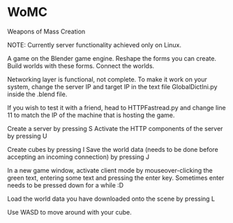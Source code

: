 WoMC
====

Weapons of Mass Creation

NOTE: Currently server functionality achieved only on Linux.

A game on the Blender game engine. Reshape the forms you can create. Build worlds with these forms. Connect the worlds.

Networking layer is functional, not complete. To make it work on your system, change the server IP and target IP in the
text file GlobalDictIni.py inside the .blend file.

If you wish to test it with a friend, head to HTTPFastread.py  and change line 11 to match the IP of the machine that
is hosting the game.

Create a server by pressing S
Activate the HTTP components of the server by pressing U

Create cubes by pressing I
Save the world data (needs to be done before accepting an incoming connection) by pressing J

In a new game window, activate client mode by mouseover-clicking the green text, entering some text and pressing
the enter key. Sometimes enter needs to be pressed down for a while :D

Load the world data you have downloaded onto the scene by pressing L

Use WASD to move around with your cube.
